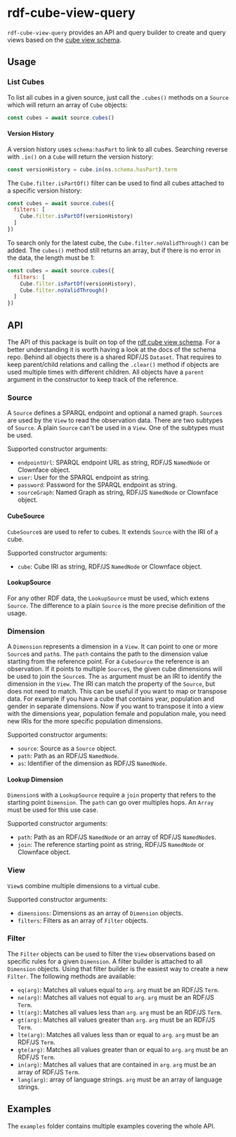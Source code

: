 # rdf-cube-view-query

`rdf-cube-view-query` provides an API and query builder to create and query views based on the [cube view schema](https://github.com/zazuko/rdf-cube-view-schema).

## Usage

### List Cubes

To list all cubes in a given source, just call the `.cubes()` methods on a `Source` which will return an array of `Cube` objects:

```javascript
const cubes = await source.cubes()
```

#### Version History

A version history uses `schema:hasPart` to link to all cubes.
Searching reverse with `.in()` on a `Cube` will return the version history: 

```javascript
const versionHistory = cube.in(ns.schema.hasPart).term
```

The `Cube.filter.isPartOf()` filter can be used to find all cubes attached to a specific version history:

```javascript
const cubes = await source.cubes({
  filters: [
    Cube.filter.isPartOf(versionHistory)
  ]
})
```

To search only for the latest cube, the `Cube.filter.noValidThrough()` can be added.
The `cubes()` method still returns an array, but if there is no error in the data, the length must be 1:

```javascript
const cubes = await source.cubes({
  filters: [
    Cube.filter.isPartOf(versionHistory),
    Cube.filter.noValidThrough()
  ]
})
```

## API

The API of this package is built on top of the [rdf cube view schema](https://github.com/zazuko/rdf-cube-view-schema).
For a better understanding it is worth having a look at the docs of the schema repo.
Behind all objects there is a shared RDF/JS `Dataset`.
That requires to keep parent/child relations and calling the `.clear()` method if objects are used multiple times with different children.
All objects have a `parent` argument in the constructor to keep track of the reference.

### Source

A `Source` defines a SPARQL endpoint and optional a named graph.
`Source`s are used by the `View` to read the observation data.
There are two subtypes of `Source`.
A plain `Source` can't be used in a `View`.
One of the subtypes must be used.

Supported constructor arguments:

- `endpointUrl`: SPARQL endpoint URL as string, RDF/JS `NamedNode` or Clownface object.
- `user`: User for the SPARQL endpoint as string.
- `password`: Password for the SPARQL endpoint as string.
- `sourceGraph`: Named Graph as string, RDF/JS `NamedNode` or Clownface object.

#### CubeSource

`CubeSource`s are used to refer to cubes.
It extends `Source` with the IRI of a cube.

Supported constructor arguments:

- `cube`: Cube IRI as string, RDF/JS `NamedNode` or Clownface object.

#### LookupSource

For any other RDF data, the `LookupSource` must be used, which extens `Source`.
The difference to a plain `Source` is the more precise definition of the usage.

### Dimension

A `Dimension` represents a dimension in a `View`.
It can point to one or more `Source`s and `path`s.
The `path` contains the path to the dimension value starting from the reference point.
For a `CubeSource` the reference is an observation.
If it points to multiple `Source`s, the given cube dimensions will be used to join the `Source`s. 
The `as` argument must be an IRI to identify the dimension in the `View`.
The IRI can match the property of the `Source`, but does not need to match.
This can be useful if you want to map or transpose data.
For example if you have a cube that contains year, population and gender in separate dimensions.
Now if you want to transpose it into a view with the dimensions year, population female and population male, you need new IRIs for the more specific population dimensions.

Supported constructor arguments:

- `source`: Source as a `Source` object.
- `path`: Path as an RDF/JS `NamedNode`.
- `as`: Identifier of the dimension as RDF/JS `NamedNode`.

#### Lookup Dimension

`Dimension`s with a `LookupSource` require a `join` property that refers to the starting point `Dimension`.
The `path` can go over multiples hops.
An `Array` must be used for this use case.  

Supported constructor arguments:

- `path`: Path as an RDF/JS `NamedNode` or an array of RDF/JS `NamedNode`s.
- `join`: The reference starting point as string, RDF/JS `NamedNode` or Clownface object.

### View

`View`s combine multiple dimensions to a virtual cube.

Supported constructor arguments:

- `dimensions`: Dimensions as an array of `Dimension` objects.
- `filters`: Filters as an array of `Filter` objects.

### Filter

The `Filter` objects can be used to filter the `View` observations based on specific rules for a given `Dimension`.
A filter builder is attached to all `Dimension` objects.
Using that filter builder is the easiest way to create a new `Filter`.
The following methods are available:

- `eq(arg)`: Matches all values equal to `arg`.
  `arg` must be an RDF/JS `Term`.
- `ne(arg)`: Matches all values not equal to `arg`.
  `arg` must be an RDF/JS `Term`.
- `lt(arg)`: Matches all values less than `arg`.
  `arg` must be an RDF/JS `Term`.
- `gt(arg)`: Matches all values greater than `arg`.
  `arg` must be an RDF/JS `Term`.
- `lte(arg)`: Matches all values less than or equal to `arg`.
  `arg` must be an RDF/JS `Term`.
- `gte(arg)`: Matches all values greater than or equal to `arg`.
  `arg` must be an RDF/JS `Term`.
- `in(arg)`: Matches all values that are contained in `arg`.
  `arg` must be an array of RDF/JS `Term`.
- `lang(arg)`: array of language strings.
  `arg` must be an array of language strings.

## Examples

The `examples` folder contains multiple examples covering the whole API. 
